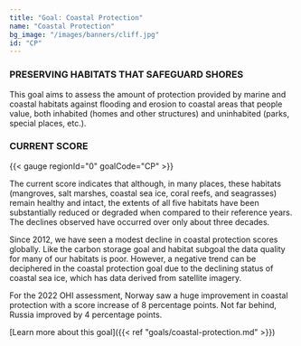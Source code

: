 ```yaml
---
title: "Goal: Coastal Protection"
name: "Coastal Protection"
bg_image: "/images/banners/cliff.jpg"
id: "CP"
---
```


### PRESERVING HABITATS THAT SAFEGUARD SHORES
This goal aims to assess the amount of protection provided by marine and coastal habitats against flooding and erosion to coastal areas that people value, both inhabited (homes and other structures) and uninhabited (parks, special places, etc.). 

### CURRENT SCORE

{{< gauge regionId="0" goalCode="CP" >}}

The current score indicates that although, in many places, these habitats (mangroves, salt marshes, coastal sea ice, coral reefs, and seagrasses) remain healthy and intact, the extents of all five habitats have been substantially reduced or degraded when compared to their reference years. The declines observed have occurred over only about three decades.

Since 2012, we have seen a modest decline in coastal protection scores globally. Like the carbon storage goal and habitat subgoal the data quality for many of our habitats is poor. However, a negative trend can be deciphered in the coastal protection goal due to the declining status of coastal sea ice, which has data derived from satellite imagery.

For the 2022 OHI assessment, Norway saw a huge improvement in coastal protection with a score increase of 8 percentage points. Not far behind, Russia improved by 4 percentage points. 






[Learn more about this goal]({{< ref "goals/coastal-protection.md" >}})